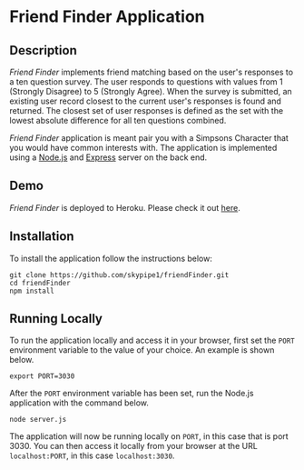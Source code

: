 # Friend Finder Application

## Description

*Friend Finder* implements friend matching based on the user's responses to a ten question survey. The user responds to questions with values from 1 (Strongly Disagree) to 5 (Strongly Agree). When the survey is submitted, an existing user record closest to the current user's responses is found and returned. The closest set of user responses is defined as the set with the lowest absolute difference for all ten questions combined.

*Friend Finder* application is meant pair you with a Simpsons Character that you would have common interests with. The application is implemented using a [Node.js](https://nodejs.org/en/) and [Express](https://expressjs.com/) server on the back end.

## Demo
	
*Friend Finder* is deployed to Heroku. Please check it out [here](https://stormy-beyond-82914.herokuapp.com/).

## Installation

To install the application follow the instructions below:

	git clone https://github.com/skypipe1/friendFinder.git
	cd friendFinder
	npm install
	
## Running Locally

To run the application locally and access it in your browser, first set the `PORT` environment variable to the value of your choice. An example is shown below.

	export PORT=3030
	
After the `PORT` environment variable has been set, run the Node.js application with the command below.

	node server.js
	
The application will now be running locally on `PORT`, in this case that is port 3030. You can then access it locally from your browser at the URL `localhost:PORT`, in this case `localhost:3030`.
